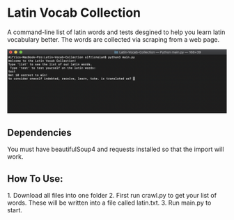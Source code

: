 # Latin Vocab Collection
 A command-line list of latin words and tests desgined to help you learn latin vocabulary better. The words are collected via scraping from a web page. 
 
 
 ![Current_state](https://github.com/afro-nolan/Latin-Vocab-Collection/blob/master/Latin-Vocab-Collection/Screenshot%202019-09-09%20at%2017.17.44.png)



<h2>Dependencies</h2>
You must have beautifulSoup4 and requests installed so that the import will work.

<h2>How To Use: </h2>
1. Download all files into one folder
2. First run crawl.py to get your list of words. These will be written into a file called latin.txt.
3. Run main.py to start.
